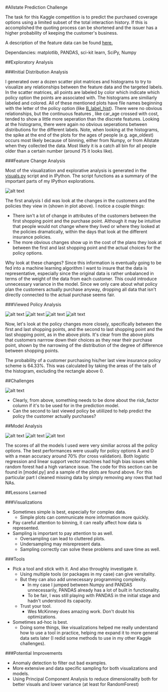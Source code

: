 #Allstate Prediction Challenge

The task for this Kaggle competition is to predict the purchased coverage options using a limited subset of the total interaction history. If this is accomplished the quoting process can be shortened and the issuer has a higher probability of keeping the customer's business.

A description of the feature data can be found [here.](https://www.kaggle.com/c/allstate-purchase-prediction-challenge/data)

Dependancies: matplotlib, PANDAS, sci-kit learn, SciPy, Numpy

##Exploratory Analysis

###Initial Distribution Analysis

I generated over a dozen scatter plot matrices and histograms to try to visualize any relationships between
the feature data and the targeted labels. In the scatter matrices, all points are labeled by color which
indicate which policy option the points are associated with. The histograms are similiarly labeled and colored.
All of these mentioned plots have file names beginning with the letter of the policy option 
(like [B_label_hist](https://github.com/alexkcode/allstate_challenge/blob/master/B_label_hist.png)). There were no obvious relationships, but the continuous features
, like car_age crossed with cost, tended to show a little more seperation than the discrete features. Looking
at the histograms, there were again no obvious seperations between distributions for the different labels.
Note, when looking at the histograms, the spike at the end of the plots for the ages of people (e.g. age_oldest)
occurs most likely because of binning, either from Numpy, or from Allstate when they collected the data. Most
likely it is a catch all bin for all people older than a certain number (around 75 it looks like).

###Feature Change Analysis

Most of the visualization and explorative analysis is generated in the [visuals.py](https://github.com/alexkcode/allstate_challenge/blob/master/visuals.py) 
script and in IPython. The script functions as a summary of the important 
parts of my IPython explorations. 

![alt text](https://github.com/alexkcode/allstate_challenge/blob/master/feature_changes.png "feature_changes.png")

The first analysis I did was look at the changes in the customers and the 
policies they view in (shown in plot above). I notice a couple things:
* There isn't a lot of change in attributes of the customers between the 
first shopping point and the purchase point. Although it may be intuitive 
that people would not change where they lived or where they looked at the 
policies dramatically, within the days that look at the different insurance policies. 
* The more obvious changes show up in the cost of the plans they look at 
between the first and last shopping point and the actual choices for the 
policy options. 

Why look at these changes? Since this information is eventually going to be fed
into a machine learning algorithm I want to insure that the data is representative, 
especially since the original data is rather unbalanced in terms of the weight of 
the data from each customer. This could introduce unnecessary variance in the model.
Since we only care about what policy plan the customers actually purchase anyway, 
dropping all data that isn't directly connected to the actual purchase seems fair. 

###Viewed Policy Analysis

![alt text](https://github.com/alexkcode/allstate_challenge/blob/master/Policy_Changes_from_First_to_Last.png "Policy_Changes_from_First_to_Last.png")
![alt text](https://github.com/alexkcode/allstate_challenge/blob/master/Policy_Changes_from_First_to_Last_by_Degree.png "Policy_Changes_from_First_to_Last_by_Degree.png")
![alt text](https://github.com/alexkcode/allstate_challenge/blob/master/Second_to_Last_Policy_Changes.png "Second_to_last_policy_changes.png")
![alt text](https://github.com/alexkcode/allstate_challenge/blob/master/Second_to_Last_Policy_Changes_by_Degree.png "Second_to_last_policy_changes_by_Degree.png")

Now, let's look at the policy changes more closely, specifically between 
the first and last shopping points, and the second to last shopping point 
and the last shopping point, as in the above plots. It's clear from the above
plots that customers narrrow down their choices as they near their purchase point, shown
by the narrowing of the distribution of the degree of difference between shopping points.

The probability of a customer purchasing his/her last view insurance policy scheme
is 64.33%. This was calculated by taking the areas of the tails of the histogram,
excluding the rectangle above 0.

##Challenges

![alt text](https://github.com/alexkcode/allstate_challenge/blob/master/missings.png "missings.png")

* Clearly, from above, something needs to be done about the 
risk_factor column if it's to be used for in the prediction model.
* Can the second to last viewed policy be utiilized to help predict 
the policy the customer actually purchases?

##Model Analysis

![alt text](https://github.com/alexkcode/allstate_challenge/blob/master/clean0/LogisticRegressionOVR_A.png)
![alt text](https://github.com/alexkcode/allstate_challenge/blob/master/clean0/LinearSupportVectorOVR_A.png)
![alt text](https://github.com/alexkcode/allstate_challenge/blob/master/clean0/RandomForestClassifier_A.png)

The scores of all the models I used were very similiar across all the policy options. The best performances 
were usually for policy options A and D with a mean accuracy around 70% (for cross validation). Both 
logistic regression and linear support vector machines had high bias issues while random forest
had a high variance issue. The code for this section can be found in [model.py] and a sample of 
the plots are found above. For this particular part I cleaned missing data by simply removing any rows
that had NAs.

##Lessons Learned

###Visualizations

* Sometimes simple is best, especially for complex data. 
  * Simple plots can communicate more information more quickly.
* Pay careful attention to binning, it can really affect how data is represented.
* Sampling is important to pay attention to as well.
  * Oversampling can lead to cluttered plots.
  * Undersampling may misrepresent data.
  * Sampling correctly can solve these problems and save time as well.

###Tools

* Pick a tool and stick with it. And also throughly investigate it.
  * Using multiple tools (or packages in my case) can give versitality.
  * But they can also add unnecessary programming complexity.
    * In my case I jumped between Numpy and PANDAS unnecessarily, 
    PANDAS already has a lot of built in functionality. 
    * To be fair, I was still playing with PANDAS in the initial 
    stage and hadn't understood its capacity.
  * Trust your tool.
  	* Wes McKinney does amazing work. Don't doubt his optimizations.
* Sometimes ad-hoc is best.
  * Doing some things, like visualizations helped me really understand 
  how to use a tool in practice, helping me expand it to more general 
  data sets later (I redid some methods to use in my other Kaggle challenges).

###Potential Improvements

* Anomaly detection to filter out bad examples.
* More extensive and data specific sampling for both visualizations and models.
* Using Principal Component Analysis to reduce dimensionality both for better visuals
and lower variance (at least for RandomForest)

